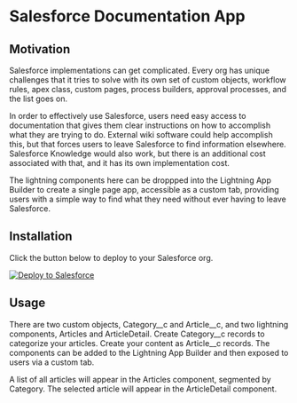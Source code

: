 # Salesforce Documentation App

## Motivation

Salesforce implementations can get complicated. Every org has unique challenges that it tries to solve with its own set of custom objects, workflow rules, apex class, custom pages, process builders, approval processes, and the list goes on.

In order to effectively use Salesforce, users need easy access to documentation that gives them clear instructions on how to accomplish what they are trying to do. External wiki software could help accomplish this, but that forces users to leave Salesforce to find information elsewhere. Salesforce Knowledge would also work, but there is an additional cost associated with that, and it has its own implementation cost. 

The lightning components here can be droppped into the Lightning App Builder to create a single page app, accessible as a custom tab, providing users with a simple way to find what they need without ever having to leave Salesforce.

## Installation

Click the button below to deploy to your Salesforce org.

<a href="https://githubsfdeploy.herokuapp.com?owner=cheynepierce&repo=sfdc-documentation-app">
  <img alt="Deploy to Salesforce"
       src="https://raw.githubusercontent.com/afawcett/githubsfdeploy/master/src/main/webapp/resources/img/deploy.png">
</a>

## Usage

There are two custom objects, Category__c and Article__c, and two lightning components, Articles and ArticleDetail. Create Category__c records to categorize your articles. Create your content as Article__c records. The components can be added to the Lightning App Builder and then exposed to users via a custom tab. 

A list of all articles will appear in the Articles component, segmented by Category. The selected article will appear in the ArticleDetail component. 